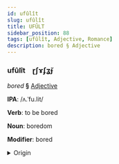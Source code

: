 ```yaml
---
id: ufûlît
slug: ufûlît
title: UFÛLT
sidebar_position: 88
tags: [ufûlît, Adjective, Romance]
description: bored § Adjective
---
```


### ufûlît&emsp;<span kind="abugida">ɽʃɤʄʓ̆ɟ</span>

*bored* **§** [Adjective](../../tags/Adjective)

**IPA**: /ʌ.ˈfu.lit/

**Verb**: to be bored

**Noun**: boredom

**Modifier**: bored

<details>
    <summary>Origin</summary>
    Catalan avorrit [ə.vuˈrit]<br/>
    <em>Romance Language Family</em>
</details>